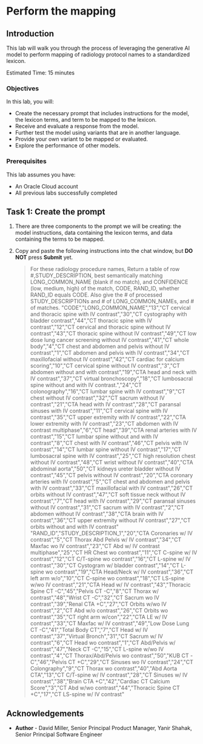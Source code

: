 # Perform the mapping

## Introduction

This lab will walk you through the process of leveraging the generative AI model to perform mapping of radiology protocol names to a standardized lexicon.

Estimated Time: 15 minutes

### Objectives

In this lab, you will:

* Create the necessary prompt that includes instructions for the model, the lexicon terms, and term to be mapped to the lexicon.
* Receive and evaluate a response from the model.
* Further test the model using variants that are in another language.
* Provide your own variant to be mapped or evaluated.
* Explore the performance of other models.

### Prerequisites

This lab assumes you have:

* An Oracle Cloud account
* All previous labs successfully completed

## Task 1: Create the prompt

1. There are three components to the prompt we will be creating: the model instructions, data containing the lexicon terms, and data containing the terms to be mapped.  

1. Copy and paste the following instructions into the chat window, but **DO NOT** press **Submit** yet.
    >For these radiology procedure names, Return a table of row #,STUDY_DESCRIPTION, best semantically matching LONG_COMMON_NAME (blank if no match), and CONFIDENCE (low, medium, high) of the match, CODE, RAND_ID,  whether RAND_ID equals CODE.  Also give the # of processed STUDY_DESCRIPTIONs and # of LONG_COMMON_NAMEs, and # of matches.
    "CODE","LONG_COMMON_NAME","13","CT cervical and thoracic spine with IV contrast","30","CT cystography with bladder contrast","44","CT thoracic spine with IV contrast","12","CT cervical and thoracic spine without IV contrast","43","CT thoracic spine without IV contrast","49","CT low dose lung cancer screening without IV contrast","41","CT whole body","4","CT chest and abdomen and pelvis without IV contrast","1","CT abdomen and pelvis with IV contrast","34","CT maxillofacial without IV contrast","42","CT cardiac for calcium scoring","10","CT cervical spine without IV contrast","3","CT abdomen without and with contrast","19","CTA head and neck with IV contrast","37","CT virtual bronchoscopy","18","CT lumbosacral spine without and with IV contrast.","24","CT colonography","16","CT lumbar spine with IV contrast","9","CT chest without IV contrast","32","CT sacrum without IV contrast","21","CTA head with IV contrast","28","CT paransal sinuses with IV contrast","11","CT cervical spine with IV contrast","35","CT upper extremity with IV contrast","22","CTA lower extremity with IV contrast","23","CT abdomen with IV contrast multiphase","6","CT head","39","CTA renal arteries with IV contrast","15","CT lumbar spine without and with IV contrast","8","CT chest with IV contrast","46","CT pelvis with IV contrast","14","CT lumbar spine without IV contrast","17","CT lumbosacral spine with IV contrast","25","CT high resolution chest without IV contrast","48","CT wrist without IV contrast","40","CTA abdominal aorta","50","CT kidneys ureter bladder without IV contrast","45","CT pelvis without IV contrast","20","CTA coronary arteries with IV contrast","5","CT chest and abdomen and pelvis with IV contrast","33","CT maxillofacial with IV contrast","26","CT orbits without IV contrast","47","CT soft tissue neck without IV contrast","7","CT head with IV contrast","29","CT paransal sinuses without IV contrast","31","CT sacrum with IV contrast","2","CT abdomen without IV contrast","38","CTA brain with IV contrast","36","CT upper extremity without IV contrast","27","CT orbits without and with IV contrast"
    "RAND_ID","STUDY_DESCRIPTION_1","20","CTA Coronaries w/ IV contrast","5","CT Thorax Abd Pelvis w/ IV contrast","34","CT Maxfac wo IV contrast","23","CT Abd w/ IV contrast multiphase","25","CT HR Chest wo contrast","11","CT C-spine w/ IV contrast","12","CT C/T-spine wo contrast","16","CT L-spine w/ IV contrast","30","CT Cystogram w/ bladder contrast","14","CT L-spine wo contrast","19","CTA Head/Neck w/ IV contrast","36","CT left arm w/o","10","CT C-spine wo contrast","18","CT LS-spine w/wo IV contrast","21","CTA Head w/ IV contrast","43","Thoracic Spine CT -C","45","Pelvis CT -C","8","CT Thorax w/ contrast","48","Wrist CT -C","32","CT Sacrum wo IV contrast","39","Renal CTA +C","27","CT Orbits w/wo IV contrast","2","CT Abd w/o contrast","26","CT Orbits wo contrast","35","CT right arm w/con","22","CTA LE w/ IV contrast","33","CT Maxfac w/ IV contrast","49","Low Dose Lung CT -C","41","Total Body CT","7","CT Head w/ IV contrast","37","Virtual Bronch","31","CT Sacrum w/ IV contrast","6","CT Head wo contrast","1","CT Abd/Pelvis w/ contrast","47","Neck CT -C","15","CT L-spine w/wo IV contrast","4","CT Thorax/Abd/Pelvis wo contrast","50","KUB CT -C","46","Pelvis CT +C","29","CT Sinuses wo IV contrast","24","CT Colongraphy","9","CT Thorax wo contrast","40","Abd Aorta CTA","13","CT C/T-spine w/ IV contrast","28","CT Sinuses w/ IV contrast","38","Brain CTA +C","42","Cardiac CT Calcium Score","3","CT Abd w/wo contrast","44","Thoracic Spine CT +C","17","CT LS-spine w/ IV contrast"



## Acknowledgements

* **Author** - David Miller, Senior Principal Product Manager, Yanir Shahak, Senior Principal Software Engineer

